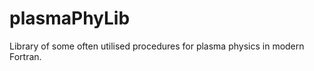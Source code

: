 plasmaPhyLib
============

Library of some often utilised procedures for plasma physics in modern Fortran. 

